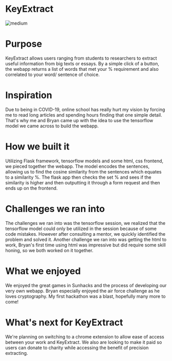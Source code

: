 # KeyExtract
![medium](https://user-images.githubusercontent.com/58238450/95683406-02471400-0bb9-11eb-9bd2-a3f9b7c12a2c.jpg)

# Purpose
KeyExtract allows users ranging from students to researchers to extract useful information from big texts or essays. By a simple click of a button, the webapp returns a list of words that met your % requirement and also correlated to your word/ sentence of choice.

# Inspiration
Due to being in COVID-19, online school has really hurt my vision by forcing me to read long articles and spending hours finding that one simple detail. That's why me and Bryan came up with the idea to use the tensorflow model we came across to build the webapp.

# How we built it
Utilizing Flask framework, tensorflow models and some html, css frontend, we pieced together the webapp. The model encodes the sentences, allowing us to find the cosine similarity from the sentences which equates to a similarity %. The flask app then checks the set % and sees if the similarity is higher and then outputting it through a form request and then ends up on the frontend.

# Challenges we ran into
The challenges we ran into was the tensorflow session, we realized that the tensorflow model could only be utilized in the session because of some code mistakes. However after consulting a mentor, we quickly identified the problem and solved it. Another challenge we ran into was getting the html to work, Bryan's first time using html was impressive but did require some skill honing, so we both worked on it together.

# What we enjoyed
We enjoyed the great games in Sunhacks and the process of developing our very own webapp. Bryan especially enjoyed the air force challenge as he loves cryptography. My first hackathon was a blast, hopefully many more to come!

# What's next for KeyExtract
We're planning on switching to a chrome extension to allow ease of access between your work and KeyExtract. We also are looking to make it paid so users can donate to charity while accessing the benefit of precision extracting.
